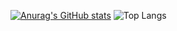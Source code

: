 [![Anurag's GitHub stats](https://github-readme-stats.vercel.app/api?username=JustPyrrha&show_icons=true&rank_icon=github&bg_color=303446&text_color=c6d0f5&icon_color=ca9ee6&title_color=81c8be)](https://github.com/anuraghazra/github-readme-stats)
![Top Langs](https://github-readme-stats.vercel.app/api/top-langs/?username=JustPyrrha&layout=compact&bg_color=303446&text_color=c6d0f5&icon_color=ca9ee6&title_color=81c8be)

